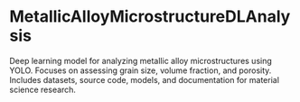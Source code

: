 # MetallicAlloyMicrostructureDLAnalysis
Deep learning model for analyzing metallic alloy microstructures using YOLO. Focuses on assessing grain size, volume fraction, and porosity. Includes datasets, source code, models, and documentation for material science research.
